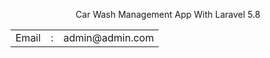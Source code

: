 <p align="center">Car Wash Management App With Laravel 5.8</p>

<table>
    <tr>
        <td>Email</td>
        <td>:</td>
        <td>admin@admin.com</td>
    </tr>
</table>

